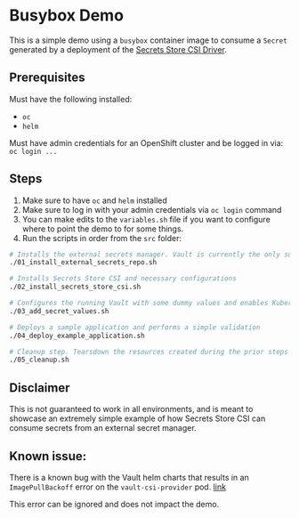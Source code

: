 # Busybox Demo

This is a simple demo using a `busybox` container image
to consume a `Secret` generated by a deployment of the
[Secrets Store CSI Driver](https://secrets-store-csi-driver.sigs.k8s.io/introduction).

## Prerequisites

Must have the following installed:
- `oc`
- `helm`

Must have admin credentials for an OpenShift cluster and be logged in via:
`oc login ...`

## Steps

1. Make sure to have `oc` and `helm` installed
2. Make sure to log in with your admin credentials via `oc login` command
3. You can make edits to the `variables.sh` file if you want to configure
where to point the demo to for some things.
4. Run the scripts in order from the `src` folder:
```sh
# Installs the external secrets manager. Vault is currently the only supported
./01_install_external_secrets_repo.sh

# Installs Secrets Store CSI and necessary configurations
./02_install_secrets_store_csi.sh

# Configures the running Vault with some dummy values and enables Kubernetes auth
./03_add_secret_values.sh

# Deploys a sample application and performs a simple validation
./04_deploy_example_application.sh

# Cleanup step. Tearsdown the resources created during the prior steps
./05_cleanup.sh
```

## Disclaimer

This is not guaranteed to work in all environments, and is meant to showcase
an extremely simple example of how Secrets Store CSI can consume secrets from
an external secret manager.

## Known issue:

There is a known bug with the Vault helm charts that results in an `ImagePullBackoff`
error on the `vault-csi-provider` pod. [link](https://github.com/hashicorp/vault-helm/issues/1140)

This error can be ignored and does not impact the demo.
